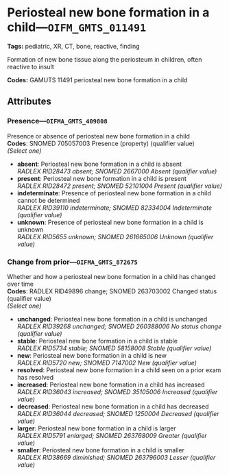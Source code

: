 # Periosteal new bone formation in a child—`OIFM_GMTS_011491`

**Tags:** pediatric, XR, CT, bone, reactive, finding

Formation of new bone tissue along the periosteum in children, often reactive to insult

**Codes:** GAMUTS 11491 periosteal new bone formation in a child

## Attributes

### Presence—`OIFMA_GMTS_409808`

Presence or absence of periosteal new bone formation in a child  
**Codes**: SNOMED 705057003 Presence (property) (qualifier value)  
*(Select one)*

- **absent**: Periosteal new bone formation in a child is absent  
_RADLEX RID28473 absent; SNOMED 2667000 Absent (qualifier value)_
- **present**: Periosteal new bone formation in a child is present  
_RADLEX RID28472 present; SNOMED 52101004 Present (qualifier value)_
- **indeterminate**: Presence of periosteal new bone formation in a child cannot be determined  
_RADLEX RID39110 indeterminate; SNOMED 82334004 Indeterminate (qualifier value)_
- **unknown**: Presence of periosteal new bone formation in a child is unknown  
_RADLEX RID5655 unknown; SNOMED 261665006 Unknown (qualifier value)_

### Change from prior—`OIFMA_GMTS_872675`

Whether and how a periosteal new bone formation in a child has changed over time  
**Codes**: RADLEX RID49896 change; SNOMED 263703002 Changed status (qualifier value)  
*(Select one)*

- **unchanged**: Periosteal new bone formation in a child is unchanged  
_RADLEX RID39268 unchanged; SNOMED 260388006 No status change (qualifier value)_
- **stable**: Periosteal new bone formation in a child is stable  
_RADLEX RID5734 stable; SNOMED 58158008 Stable (qualifier value)_
- **new**: Periosteal new bone formation in a child is new  
_RADLEX RID5720 new; SNOMED 7147002 New (qualifier value)_
- **resolved**: Periosteal new bone formation in a child seen on a prior exam has resolved  
- **increased**: Periosteal new bone formation in a child has increased  
_RADLEX RID36043 increased; SNOMED 35105006 Increased (qualifier value)_
- **decreased**: Periosteal new bone formation in a child has decreased  
_RADLEX RID36044 decreased; SNOMED 1250004 Decreased (qualifier value)_
- **larger**: Periosteal new bone formation in a child is larger  
_RADLEX RID5791 enlarged; SNOMED 263768009 Greater (qualifier value)_
- **smaller**: Periosteal new bone formation in a child is smaller  
_RADLEX RID38669 diminished; SNOMED 263796003 Lesser (qualifier value)_